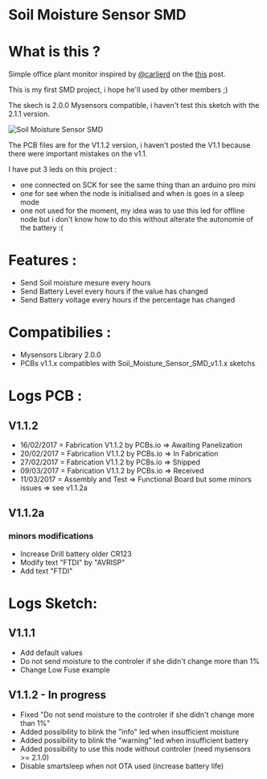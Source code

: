 # Soil Moisture Sensor SMD

# What is this ?

Simple office plant monitor inspired by [@carlierd](https://www.openhardware.io/user/97/projects/carlierd) on the [this](https://www.openhardware.io/view/123/Office-plant-monitor) post.

This is my first SMD project, i hope he'll used by other members ;)

The skech is 2.0.0 Mysensors compatible, i haven't test this sketch with the 2.1.1 version.

![Soil Moisture Sensor SMD](https://www.openhardware.io/uploads/58a09467db20b9ab3c6b1055/394/-si3ahz.jpg "Soil Moisture Sensor SMD")

The PCB files are for the V1.1.2 version, i haven't posted the V1.1 because there were important mistakes on the v1.1.

I have put 3 leds on this project :

* one connected on SCK for see the same thing than an arduino pro mini
* one for see when the node is initialised and when is goes in a sleep mode
* one not used for the moment, my idea was to use this led for offline node but i don't know how to do this without alterate the autonomie of the battery :(

# Features :

* Send Soil moisture mesure every hours
* Send Battery Level every hours if the value has changed
* Send Battery voltage every hours if the percentage has changed

# Compatibilies :

* Mysensors Library 2.0.0
* PCBs v1.1.x compatibles with Soil_Moisture_Sensor_SMD_v1.1.x sketchs

# Logs PCB :
## V1.1.2

* 16/02/2017 = Fabrication V1.1.2 by PCBs.io => Awaiting Panelization
* 20/02/2017 = Fabrication V1.1.2 by PCBs.io => In Fabrication
* 27/02/2017 = Fabrication V1.1.2 by PCBs.io => Shipped
* 09/03/2017 = Fabrication V1.1.2 by PCBs.io => Received
* 11/03/2017 = Assembly and Test => Functional Board but some minors issues => see v1.1.2a

## V1.1.2a
### minors modifications

* Increase Drill battery older CR123
* Modify text "FTDI" by "AVRISP"
* Add text "FTDI"

# Logs Sketch:
## V1.1.1

* Add default values
* Do not send moisture to the controler if she didn't change more than 1%
* Change Low Fuse example

## V1.1.2 - In progress
* Fixed "Do not send moisture to the controler if she didn't change more than 1%"
* Added possibility to blink the "info" led when insufficient moisture
* Added possibility to blink the "warning" led when insufficient battery
* Added possibility to use this node without controler (need mysensors >= 2.1.0)
* Disable smartsleep when not OTA used (increase battery life)
